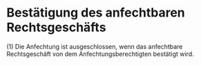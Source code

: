 # Bestätigung des anfechtbaren Rechtsgeschäfts

(1) Die Anfechtung ist ausgeschlossen, wenn das anfechtbare Rechtsgeschäft von dem Anfechtungsberechtigten bestätigt wird.